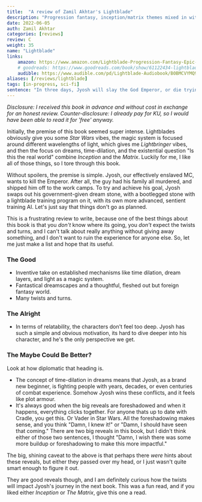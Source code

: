 ```yaml
---
title:  "A review of Zamil Akhtar's Lightblade"
description: "Progression fantasy, inception/matrix themes mixed in with some hints of Indo-Persian mythology. The world of dreams are filled with twists and turns, and the plot of this book is no exception."
date: 2022-06-05
auth: Zamil Akhtar
categories: [reviews]
review: C
weight: 35
name: "Lightblade"
links:
    amazon: https://www.amazon.com/Lightblade-Progression-Fantasy-Epic-Saga-ebook/dp/B0B1MNYTSB
    # goodreads: https://www.goodreads.com/book/show/61122434-lightblade
    audible: https://www.audible.com/pd/Lightblade-Audiobook/B0BMCVYMQ9
aliases: [/reviews/lightblade]
tags: [in-progress, sci-fi]
sentence: "In three days, Jyosh will slay the God Emperor, or die trying."
---
```


*Disclosure: I received this book in advance and without cost in exchange for an honest review. Counter-disclosure: I already pay for KU, so I would have been able to read it for 'free' anyway.*

Initially, the premise of this book seemed super intense. Lightblades obviously give you some *Star Wars* vibes, the magic system is focused around different wavelengths of light, which gives me *Lightbringer* vibes, and then the focus on dreams, time-dilation, and the existential question "Is this the real world" combine *Inception* and the *Matrix*. Luckily for me, I like all of those things, so I tore through this book.

Without spoilers, the premise is simple. Jyosh, our effectively enslaved MC, wants to kill the Emperor. After all, the guy had his family all murdered, and shipped him off to the work camps. To try and achieve his goal, Jyosh swaps out his government-given dream stone, with a bootlegged stone with a lightblade training program on it, with its own more advanced, sentient training AI. Let's just say that things don't go as planned.

This is a frustrating review to write, because one of the best things about this book is that you *don't* know where its going, you *don't* expect the twists and turns, and I can't talk about really anything without giving away something, and I don't want to ruin the experience for anyone else. So, let me just make a list and hope that its useful.

### The Good

* Inventive take on established mechanisms like time dilation, dream layers, and light as a magic system.
* Fantastical dreamscapes and a thoughtful, fleshed out but foreign fantasy world.
* Many twists and turns.

### The Alright

* In terms of relatability, the characters don't feel too deep. Jyosh has such a simple and obvious motivation, its hard to dive deeper into his character, and he's the only perspective we get.

### The Maybe Could Be Better?

Look at how diplomatic that heading is.

* The concept of time-dilation in dreams means that Jyosh, as a brand new beginner, is fighting people with years, decades, or even centuries of combat experience. Somehow Jyosh wins these conflicts, and it feels like plot armour.
* It's always good when the big reveals are foreshadowed and when it happens, everything clicks together. For anyone thats up to date with Cradle, you get this. Or Vader in Star Wars. All the foreshadowing makes sense, and you think "Damn, I knew it!" or "Damn, I should have seen that coming." There are two big reveals in this book, but I didn't think either of those two sentences, I thought "Damn, I wish there was some more buildup or foreshadowing to make this more impactful."

The big, shining caveat to the above is that perhaps there *were* hints about these reveals, but either they passed over my head, or I just wasn't quite smart enough to figure it out.

They are good reveals though, and I am definitely curious how the twists will impact Jyosh's journey in the next book. This was a fun read, and if you liked either *Inception* or *The Matrix*, give this one a read.